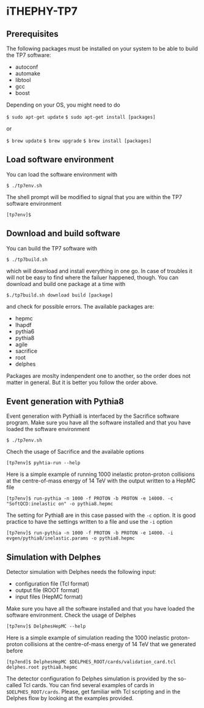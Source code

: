 # iTHEPHY-TP7

## Prerequisites
The following packages must be installed on your system to be able to build the TP7 software:

- autoconf
- automake
- libtool
- gcc
- boost

Depending on your OS, you might need to do

`$ sudo apt-get update`
`$ sudo apt-get install [packages]`

or

`$ brew update`
`$ brew upgrade`
`$ brew install [packages]`

## Load software environment
You can load the software environment with

`$ ./tp7env.sh`

The shell prompt will be modified to signal that you are within the TP7 software environment

`[tp7env]$`

## Download and build software
You can build the TP7 software with

`$ ./tp7build.sh`

which will download and install everything in one go. In case of troubles it will not be easy to find where the failuer happened, though.
You can download and build one package at a time with

`$./tp7build.sh download build [package]`

and check for possible errors.
The available packages are:

- hepmc
- lhapdf
- pythia6
- pythia8
- agile
- sacrifice
- root
- delphes

Packages are moslty indenpendent one to another, so the order does not matter in general. But it is better you follow the order above.

## Event generation with Pythia8
Event generation with Pythia8 is interfaced by the Sacrifice software program.
Make sure you have all the software installed and that you have loaded the software environment

`$ ./tp7env.sh`

Chech the usage of Sacrifice and the available options

`[tp7env]$ pyhtia-run --help`

Here is a simple example of running 1000 inelastic proton-proton collisions at the centre-of-mass energy of 14 TeV with the output written to a HepMC file

`[tp7env]$ run-pythia -n 1000 -f PROTON -b PROTON -e 14000. -c "SoftQCD:inelastic on" -o pythia8.hepmc`

The setting for Pythia8 are in this case passed with the `-c` option. It is good practice to have the settings written to a file and use the `-i` option

`[tp7env]$ run-pythia -n 1000 -f PROTON -b PROTON -e 14000. -i evgen/pythia8/inelastic.params -o pythia8.hepmc`

## Simulation with Delphes
Detector simulation with Delphes needs the following input:
* configuration file (Tcl format)
* output file (ROOT format)
* input files (HepMC format)

Make sure you have all the software installed and that you have loaded the software environment.
Check the usage of Delphes

`[tp7env]$ DelphesHepMC --help`

Here is a simple example of simulation reading the 1000 inelastic proton-proton collisions at the centre-of-mass energy of 14 TeV that we generated before

`[tp7end]$ DelphesHepMC $DELPHES_ROOT/cards/validation_card.tcl delphes.root pythia8.hepmc`

The detector configuration fo Delphes simulation is provided by the so-called Tcl cards. You can find several examples of cards in `$DELPHES_ROOT/cards`. Please, get familiar with Tcl scripting and in the Delphes flow by looking at the examples provided.
